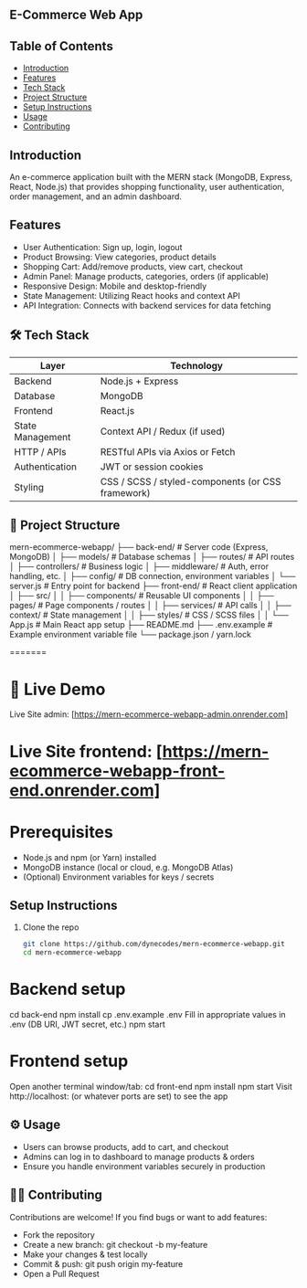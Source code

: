 
## E-Commerce Web App

## Table of Contents
- [Introduction](#introduction)
- [Features](#features)
- [Tech Stack](#tech-stack)
- [Project Structure](#project-structure)
- [Setup Instructions](#setup-instructions)
- [Usage](#usage)
- [Contributing](#contributing)


## Introduction
An e-commerce application built with the MERN stack (MongoDB, Express, React, Node.js) that provides shopping functionality, user authentication, order management, and an admin dashboard.  

## Features
- User Authentication: Sign up, login, logout
- Product Browsing: View categories, product details
- Shopping Cart: Add/remove products, view cart, checkout
- Admin Panel: Manage products, categories, orders (if applicable)
- Responsive Design: Mobile and desktop-friendly
- State Management: Utilizing React hooks and context API 
- API Integration: Connects with backend services for data fetching

## 🛠 Tech Stack

| Layer | Technology |
|-------|-------------|
| Backend | Node.js + Express |
| Database | MongoDB |
| Frontend | React.js |
| State Management | Context API / Redux (if used) |
| HTTP / APIs | RESTful APIs via Axios or Fetch |
| Authentication | JWT or session cookies |
| Styling | CSS / SCSS / styled-components (or CSS framework) |


## 📂 Project Structure

mern-ecommerce-webapp/
├── back-end/ # Server code (Express, MongoDB)
│ ├── models/ # Database schemas
│ ├── routes/ # API routes
│ ├── controllers/ # Business logic
│ ├── middleware/ # Auth, error handling, etc.
│ ├── config/ # DB connection, environment variables
│ └── server.js # Entry point for backend
├── front-end/ # React client application
│ ├── src/
│ │ ├── components/ # Reusable UI components
│ │ ├── pages/ # Page components / routes
│ │ ├── services/ # API calls
│ │ ├── context/ # State management
│ │ ├── styles/ # CSS / SCSS files
│ │ └── App.js # Main React app setup
├── README.md
├── .env.example # Example environment variable file
└── package.json / yarn.lock

=======
#  🔗 Live Demo
 Live Site admin:  [https://mern-ecommerce-webapp-admin.onrender.com]

 Live Site frontend: [https://mern-ecommerce-webapp-front-end.onrender.com]
=======


# Prerequisites
- Node.js and npm (or Yarn) installed  
- MongoDB instance (local or cloud, e.g. MongoDB Atlas)  
- (Optional) Environment variables for keys / secrets  


## Setup Instructions
1. Clone the repo  
   ```bash
   git clone https://github.com/dynecodes/mern-ecommerce-webapp.git
   cd mern-ecommerce-webapp
   
# Backend setup
cd back-end
npm install
cp .env.example .env
Fill in appropriate values in .env (DB URI, JWT secret, etc.)
npm start

# Frontend setup
Open another terminal window/tab:
cd front-end
npm install
npm start
Visit http://localhost: (or whatever ports are set) to see the app


## ⚙ Usage
- Users can browse products, add to cart, and checkout
- Admins can log in to dashboard to manage products & orders
- Ensure you handle environment variables securely in production

## 🧑‍💻 Contributing

Contributions are welcome! If you find bugs or want to add features:

- Fork the repository
- Create a new branch: git checkout -b my-feature
- Make your changes & test locally
- Commit & push: git push origin my-feature
- Open a Pull Request

